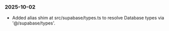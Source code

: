 ### 2025-10-02
- Added alias shim at src/supabase/types.ts to resolve Database types via '@/supabase/types'.
